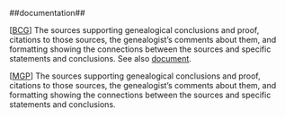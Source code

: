 ##documentation##

\[[BCG](SOURCES.md#BCG)\] The sources supporting genealogical conclusions and proof, citations to those sources, the genealogist’s comments about them, and formatting showing the connections between the sources and specific statements and conclusions.  See also [document](document.md).

\[[MGP](SOURCES.md#MGP)\] The sources supporting genealogical conclusions and proof, citations to those sources, the genealogist’s comments about them, and formatting showing the connections between the sources and specific statements and conclusions.
